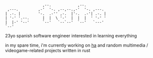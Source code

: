 ```
                 ,--.            ,--.          
 ,---.         ,-'  '-. ,--,--.,-'  '-. ,---.  
| .-. |        '-.  .-'' ,-.  |'-.  .-'| .-. | 
| '-' '.--.      |  |  \ '-'  |  |  |  ' '-' ' 
|  |-' '--'      `--'   `--`--'  `--'   `---'  
`--'                                           
```

23yo spanish software engineer interested in learning everything

in my spare time, i'm currently working on [ha](https://github.com/tato/ha) and random multimedia / videogame-related projects written in rust
